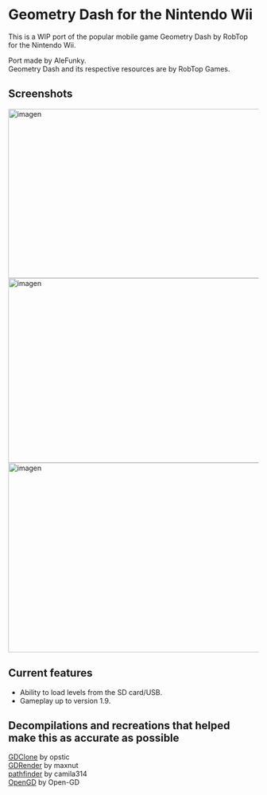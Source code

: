 # Geometry Dash for the Nintendo Wii
This is a WIP port of the popular mobile game Geometry Dash by RobTop for the Nintendo Wii.

Port made by AleFunky.\
Geometry Dash and its respective resources are by RobTop Games.

## Screenshots
<img width="638" height="341" alt="imagen" src="https://github.com/user-attachments/assets/2349df82-c52e-4485-9a94-99578aa9270c" />
<img width="638" height="372" alt="imagen" src="https://github.com/user-attachments/assets/c40da6cc-924c-465b-893f-01f6b2c5f530" />
<img width="636" height="382" alt="imagen" src="https://github.com/user-attachments/assets/4b49a1ca-0e59-43be-9ccc-ac88049bd638" />

## Current features
* Ability to load levels from the SD card/USB.
* Gameplay up to version 1.9.

## Decompilations and recreations that helped make this as accurate as possible
[GDClone](https://github.com/opstic/gdclone) by opstic\
[GDRender](https://github.com/maxnut/gdrender/) by maxnut\
[pathfinder](https://github.com/camila314/pathfinder) by camila314\
[OpenGD](https://github.com/Open-GD/OpenGD/) by Open-GD

